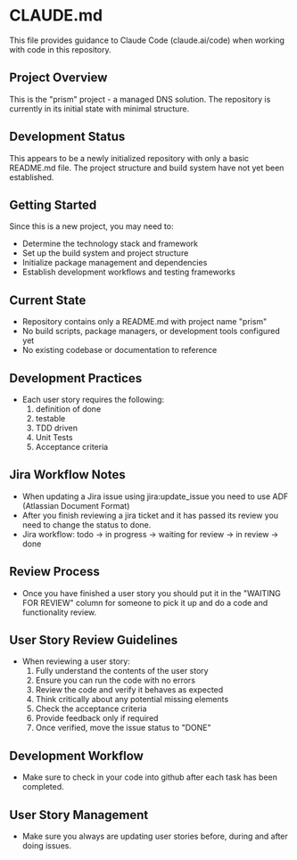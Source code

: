 # CLAUDE.md

This file provides guidance to Claude Code (claude.ai/code) when working with code in this repository.

## Project Overview

This is the "prism" project - a managed DNS solution. The repository is currently in its initial state with minimal structure.

## Development Status

This appears to be a newly initialized repository with only a basic README.md file. The project structure and build system have not yet been established.

## Getting Started

Since this is a new project, you may need to:
- Determine the technology stack and framework
- Set up the build system and project structure
- Initialize package management and dependencies
- Establish development workflows and testing frameworks

## Current State

- Repository contains only a README.md with project name "prism"
- No build scripts, package managers, or development tools configured yet
- No existing codebase or documentation to reference

## Development Practices

- Each user story requires the following: 
  1. definition of done
  2. testable 
  3. TDD driven
  4. Unit Tests
  5. Acceptance criteria

## Jira Workflow Notes

- When updating a Jira issue using jira:update_issue you need to use ADF (Atlassian Document Format)
- After you finish reviewing a jira ticket and it has passed its review you need to change the status to done.
- Jira workflow: todo -> in progress -> waiting for review -> in review -> done

## Review Process

- Once you have finished a user story you should put it in the "WAITING FOR REVIEW" column for someone to pick it up and do a code and functionality review.

## User Story Review Guidelines

- When reviewing a user story:
  1. Fully understand the contents of the user story
  2. Ensure you can run the code with no errors
  3. Review the code and verify it behaves as expected
  4. Think critically about any potential missing elements
  5. Check the acceptance criteria
  6. Provide feedback only if required
  7. Once verified, move the issue status to "DONE"

## Development Workflow

- Make sure to check in your code into github after each task has been completed.

## User Story Management

- Make sure you always are updating user stories before, during and after doing issues.